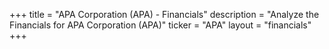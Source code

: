 +++
title = "APA Corporation (APA) - Financials"
description = "Analyze the Financials for APA Corporation (APA)"
ticker = "APA"
layout = "financials"
+++

